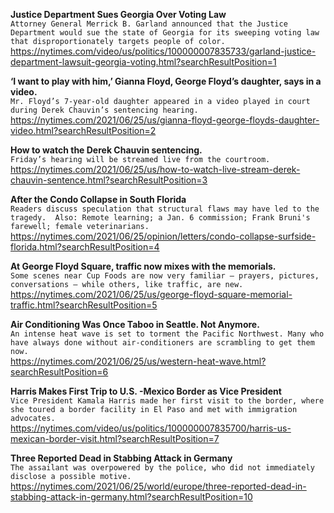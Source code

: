 **Justice Department Sues Georgia Over Voting Law**\
`Attorney General Merrick B. Garland announced that the Justice Department would sue the state of Georgia for its sweeping voting law that disproportionately targets people of color.`\
https://nytimes.com/video/us/politics/100000007835733/garland-justice-department-lawsuit-georgia-voting.html?searchResultPosition=1

**‘I want to play with him,’ Gianna Floyd, George Floyd’s daughter, says in a video.**\
`Mr. Floyd’s 7-year-old daughter appeared in a video played in court during Derek Chauvin’s sentencing hearing.`\
https://nytimes.com/2021/06/25/us/gianna-floyd-george-floyds-daughter-video.html?searchResultPosition=2

**How to watch the Derek Chauvin sentencing.**\
`Friday’s hearing will be streamed live from the courtroom.`\
https://nytimes.com/2021/06/25/us/how-to-watch-live-stream-derek-chauvin-sentence.html?searchResultPosition=3

**After the Condo Collapse in South Florida**\
`Readers discuss speculation that structural flaws may have led to the tragedy.  Also: Remote learning; a Jan. 6 commission; Frank Bruni's farewell; female veterinarians.`\
https://nytimes.com/2021/06/25/opinion/letters/condo-collapse-surfside-florida.html?searchResultPosition=4

**At George Floyd Square, traffic now mixes with the memorials.**\
`Some scenes near Cup Foods are now very familiar — prayers, pictures, conversations — while others, like traffic, are new.`\
https://nytimes.com/2021/06/25/us/george-floyd-square-memorial-traffic.html?searchResultPosition=5

**Air Conditioning Was Once Taboo in Seattle. Not Anymore.**\
`An intense heat wave is set to torment the Pacific Northwest. Many who have always done without air-conditioners are scrambling to get them now.`\
https://nytimes.com/2021/06/25/us/western-heat-wave.html?searchResultPosition=6

**Harris Makes First Trip to U.S. -Mexico Border as Vice President**\
`Vice President Kamala Harris made her first visit to the border, where she toured a border facility in El Paso and met with immigration advocates.`\
https://nytimes.com/video/us/politics/100000007835700/harris-us-mexican-border-visit.html?searchResultPosition=7

**Three Reported Dead in Stabbing Attack in Germany**\
`The assailant was overpowered by the police, who did not immediately disclose a possible motive.`\
https://nytimes.com/2021/06/25/world/europe/three-reported-dead-in-stabbing-attack-in-germany.html?searchResultPosition=10

